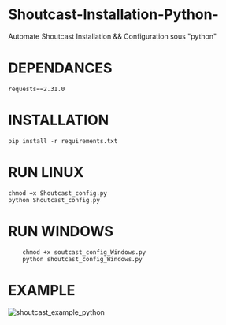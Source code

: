 # Shoutcast-Installation-Python-
Automate Shoutcast Installation &amp;&amp; Configuration sous "python"

# DEPENDANCES 

    requests==2.31.0

# INSTALLATION

    pip install -r requirements.txt

# RUN LINUX

    chmod +x Shoutcast_config.py
    python Shoutcast_config.py

# RUN WINDOWS

        chmod +x soutcast_config_Windows.py
        python shoutcast_config_Windows.py

# EXAMPLE
![shoutcast_example_python](https://github.com/user-attachments/assets/323fa2e2-e432-4383-b012-1c9943271a9d)

